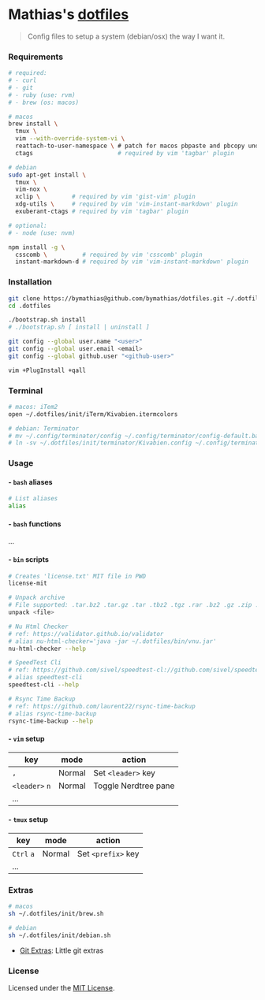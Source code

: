 # Mathias's [dotfiles](https://github.com/bymathias/dotfiles)

> Config files to setup a system (debian/osx) the way I want it.

### Requirements

```sh
# required:
# - curl
# - git
# - ruby (use: rvm)
# - brew (os: macos)

# macos
brew install \
  tmux \
  vim --with-override-system-vi \
  reattach-to-user-namespace \ # patch for macos pbpaste and pbcopy under tmux
  ctags                        # required by vim 'tagbar' plugin

# debian
sudo apt-get install \
  tmux \
  vim-nox \
  xclip \         # required by vim 'gist-vim' plugin
  xdg-utils \     # required by vim 'vim-instant-markdown' plugin
  exuberant-ctags # required by vim 'tagbar' plugin

# optional:
# - node (use: nvm)

npm install -g \
  csscomb \          # required by vim 'csscomb' plugin
  instant-markdown-d # required by vim 'vim-instant-markdown' plugin
```

### Installation

```sh
git clone https://bymathias@github.com/bymathias/dotfiles.git ~/.dotfiles
cd .dotfiles

./bootstrap.sh install
# ./bootstrap.sh [ install | uninstall ]

git config --global user.name "<user>"
git config --global user.email <email>
git config --global github.user "<github-user>"

vim +PlugInstall +qall
```
### Terminal
```sh
# macos: iTem2
open ~/.dotfiles/init/iTerm/Kivabien.itermcolors

# debian: Terminator
# mv ~/.config/terminator/config ~/.config/terminator/config-default.bak
# ln -sv ~/.dotfiles/init/terminator/Kivabien.config ~/.config/terminator/config
```
### Usage

#### - `bash` aliases
```sh
# List aliases
alias
```
#### - `bash` functions

...

#### - `bin` scripts
```sh
# Creates 'license.txt' MIT file in PWD
license-mit

# Unpack archive
# File supported: .tar.bz2 .tar.gz .tar .tbz2 .tgz .rar .bz2 .gz .zip .Z .7z
unpack <file>

# Nu Html Checker
# ref: https://validator.github.io/validator
# alias nu-html-checker='java -jar ~/.dotfiles/bin/vnu.jar'
nu-html-checker --help

# SpeedTest Cli
# ref: https://github.com/sivel/speedtest-cl://github.com/sivel/speedtest-cli
# alias speedtest-cli
speedtest-cli --help

# Rsync Time Backup
# ref: https://github.com/laurent22/rsync-time-backup
# alias rsync-time-backup
rsync-time-backup --help
```
#### - `vim` setup

| key            | mode        | action               |
| ------         | ----------- | ------               |
| `,`            | Normal      | Set `<leader>` key   |
| `<leader>` `n` | Normal      | Toggle Nerdtree pane |
| ...            |             |                      |

#### - `tmux` setup

| key        | mode        | action             |
| ------     | ----------- | ------             |
| `Ctrl` `a` | Normal      | Set `<prefix>` key |
| ...        |             |                    |

### Extras

```sh
# macos
sh ~/.dotfiles/init/brew.sh

# debian
sh ~/.dotfiles/init/debian.sh
```

* [Git Extras](https://github.com/tj/git-extras): Little git extras

### License

Licensed under the [MIT License](https://github.com/bymathias/dotfiles/blob/master/LICENSE.md).
